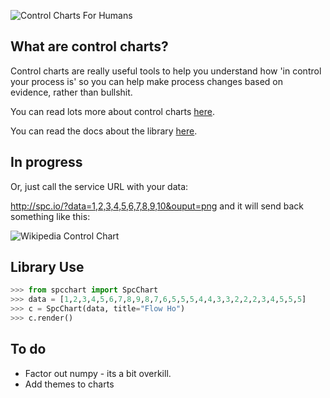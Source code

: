 ![Control Charts For Humans](http://benhughes.org.s3.amazonaws.com/controlcharts/ccfh.png "Control Charts For Humans")

What are control charts?
---

Control charts are really useful tools to help you understand how 'in control your process is'
so you can help make process changes based on evidence, rather than bullshit.

You can read lots more about control charts [here][1].

You can read the docs about the library [here][2].

In progress
---

Or, just call the service URL with your data:

http://spc.io/?data=1,2,3,4,5,6,7,8,9,10&ouput=png and it will send back something like this:

![Wikipedia Control Chart](http://upload.wikimedia.org/wikipedia/commons/thumb/f/f7/ControlChart.svg/520px-ControlChart.svg.png "Control Chart")

[1]:http://en.wikipedia.org/wiki/Control_chart
[2]:https://statistical-process-control-charts.readthedocs.org/en/latest/

Library Use
------------

``` python
>>> from spcchart import SpcChart
>>> data = [1,2,3,4,5,6,7,8,9,8,7,6,5,5,5,4,4,3,3,2,2,2,3,4,5,5,5]
>>> c = SpcChart(data, title="Flow Ho")
>>> c.render()
```

To do
------

* Factor out numpy - its a bit overkill.
* Add themes to charts